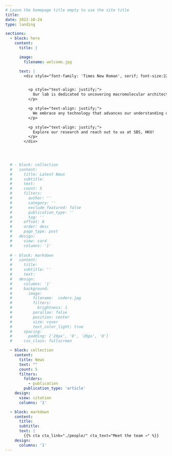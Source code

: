 ```yaml
---
# Leave the homepage title empty to use the site title
title:
date: 2022-10-24
type: landing

sections:
  - block: hero
    content:
      title: |

      image:
        filename: welcome.jpg

      text: |
        <div style="font-family: 'Times New Roman', serif; font-size:22px;">


          <p style="text-align: justify;">
            Our lab is dedicated to uncovering macromolecular architectures and elucidating their molecular mechanisms by integrating Artificial Intelligence (AI), cell biology, and advanced cryo-electron microscopy (cryo-EM). As an interdisciplinary research team, we focus on cellular structural biology, particularly membrane remodeling processes and higher-order protein assemblies.
          </p>

          <p style="text-align: justify;">
            We embrace any technology that advances our understanding of cellular structures and are keen on developing novel cryo-EM methodologies when existing tools fall short.
          </p>

          <p style="text-align: justify;">
            Explore our research and reach out to us at SBS, HKU!
          </p>
        </div>


      
  
  # - block: collection
  #   content:
  #     title: Latest News
  #     subtitle:
  #     text:
  #     count: 5
  #     filters:
  #       author: ''
  #       category: ''
  #       exclude_featured: false
  #       publication_type: ''
  #       tag: ''
  #     offset: 0
  #     order: desc
  #     page_type: post
  #   design:
  #     view: card
  #     columns: '1'
  
  # - block: markdown
  #   content:
  #     title:
  #     subtitle: ''
  #     text:
  #   design:
  #     columns: '1'
  #     background:
  #       image: 
  #         filename:  coders.jpg
  #         filters:
  #           brightness: 1
  #         parallax: false
  #         position: center
  #         size: cover
  #         text_color_light: true
  #     spacing:
  #       padding: ['20px', '0', '20px', '0']
  #     css_class: fullscreen

  - block: collection
    content:
      title: News
      text: ""
      count: 5
      filters:
        folders:
          - publication
        publication_type: 'article'
    design:
      view: citation
      columns: '1'

  - block: markdown
    content:
      title:
      subtitle:
      text: |
        {{% cta cta_link="./people/" cta_text="Meet the team →" %}}
    design:
      columns: '1'
---
```

